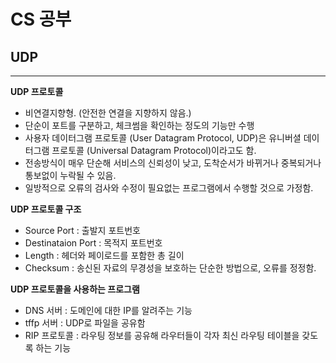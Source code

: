 # CS 공부
## UDP
---
**UDP 프로토콜**
- 비연결지향형. (안전한 연결을 지향하지 않음.)
- 단순이 포트를 구분하고, 체크썸을 확인하는 정도의 기능만 수행
- 사용자 데이터그램 프로토콜 (User Datagram Protocol, UDP)은 유니버셜 데이터그램 프로토콜 (Universal Datagram Protocol)이라고도 함.
- 전송방식이 매우 단순해 서비스의 신뢰성이 낮고, 도착순서가 바뀌거나 중복되거나 통보없이 누락될 수 있음.
- 일방적으로 오류의 검사와 수정이 필요없는 프로그램에서 수행할 것으로 가정함.

**UDP 프로토콜 구조**
- Source Port : 출발지 포트번호
- Destinataion Port : 목적지 포트번호
- Length : 헤더와 페이로드를 포함한 총 길이
- Checksum : 송신된 자료의 무경성을 보호하는 단순한 방법으로, 오류를 정정함.

**UDP 프로토콜을 사용하는 프로그램**
- DNS 서버 : 도메인에 대한 IP를 알려주는 기능
- tffp 서버 : UDP로 파일을 공유함
- RIP 프로토콜 : 라우팅 정보를 공유해 라우터들이 각자 최신 라우팅 테이블을 갖도록 하는 기능